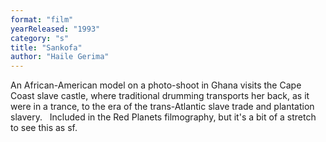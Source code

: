 ```yaml
---
format: "film"
yearReleased: "1993"
category: "s"
title: "Sankofa"
author: "Haile Gerima"
---
```

 An African-American model on a photo-shoot in Ghana visits the Cape Coast slave  castle, where traditional drumming transports her back, as it were in a trance,  to the era of the trans-Atlantic slave trade and plantation slavery.
  
 Included in the Red Planets  filmography, but it's a bit of a stretch to see this as sf.
  